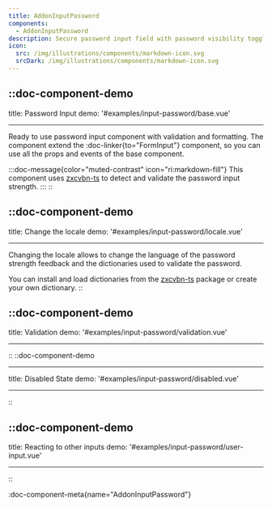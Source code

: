 ```yaml
---
title: AddonInputPassword
components:
  - AddonInputPassword
description: Secure password input field with password visibility toggle.
icon:
  src: /img/illustrations/components/markdown-icon.svg
  srcDark: /img/illustrations/components/markdown-icon.svg
---
```


## ::doc-component-demo

title: Password Input
demo: '#examples/input-password/base.vue'

---

Ready to use password input component with validation and formatting.
The component extend the :doc-linker{to="FormInput"} component, so you can use all the props and events of the base component.

:::doc-message{color="muted-contrast" icon="ri:markdown-fill"}
This component uses [zxcvbn-ts](https://github.com/zxcvbn-ts/zxcvbn) to detect and validate the password input strength.
:::
::

## ::doc-component-demo

title: Change the locale
demo: '#examples/input-password/locale.vue'

---

Changing the locale allows to change the language of the password strength feedback and the dictionaries used to validate the password.

You can install and load dictionaries from the [zxcvbn-ts](https://github.com/zxcvbn-ts/zxcvbn/tree/master/packages/languages) package or create your own dictionary.
::

## ::doc-component-demo

title: Validation
demo: '#examples/input-password/validation.vue'

---

::
::doc-component-demo

---

title: Disabled State
demo: '#examples/input-password/disabled.vue'

---

::

## ::doc-component-demo

title: Reacting to other inputs
demo: '#examples/input-password/user-input.vue'

---

::

:doc-component-meta{name="AddonInputPassword"}
